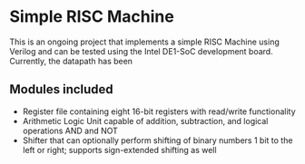 # Simple RISC Machine

This is an ongoing project that implements a simple RISC Machine using Verilog and can be tested using the Intel DE1-SoC development board.
Currently, the datapath has been 

## Modules included
* Register file containing eight 16-bit registers with read/write functionality
* Arithmetic Logic Unit capable of addition, subtraction, and logical operations AND and NOT
* Shifter that can optionally perform shifting of binary numbers 1 bit to the left or right; supports sign-extended shifting as well
